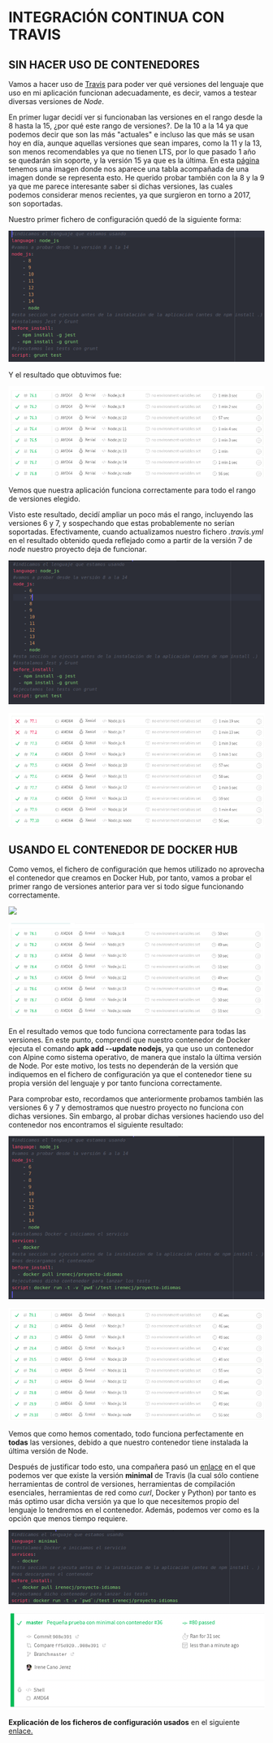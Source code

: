 # INTEGRACIÓN CONTINUA CON TRAVIS

## SIN HACER USO DE CONTENEDORES
Vamos a hacer uso de [Travis](https://travis-ci.com/) para poder ver qué versiones del lenguaje que uso en mi aplicación funcionan adecuadamente, es decir, vamos a testear diversas versiones de *Node*.

En primer lugar decidí ver si funcionaban las versiones en el rango desde la 8 hasta la 15, ¿por qué este rango de versiones?. De la 10 a la 14 ya que podemos decir que son las más "actuales" e incluso las que más se usan hoy en día, aunque aquellas versiones que sean impares, como la 11 y la 13, son menos recomendables ya que no tienen LTS, por lo que pasado 1 año se quedarán sin soporte, y la versión 15 ya que es la última.
En esta [página](https://github.com/nodejs/Release) tenemos una imagen donde nos aparece una tabla acompañada de una imagen donde se representa esto.
He querido probar también con la 8 y la 9 ya que me parece interesante saber si dichas versiones, las cuales podemos considerar menos recientes, ya que surgieron en torno a 2017, son soportadas.

Nuestro primer fichero de configuración quedó de la siguiente forma:

![](../../imagenes/travis1.png)

Y el resultado que obtuvimos fue:

![](../../imagenes/versionesNode1.png)

Vemos que nuestra aplicación funciona correctamente para todo el rango de versiones elegido.

Visto este resultado, decidí ampliar un poco más el rango, incluyendo las versiones 6 y 7, y sospechando que estas probablemente no serían soportadas.
Efectivamente, cuando actualizamos nuestro fichero *.travis.yml* en el resultado obtenido queda reflejado como a partir de la versión 7 de *node* nuestro proyecto deja de funcionar.

![](../../imagenes/travis2.png)

![](../../imagenes/versionesNode2.png)

## USANDO EL CONTENEDOR DE DOCKER HUB
Como vemos, el fichero de configuración que hemos utilizado no aprovecha el contenedor que creamos en Docker Hub, por tanto, vamos a probar el primer rango de versiones anterior para ver si todo sigue funcionando correctamente.

![](../../imagenes/contenedor-travis1.png)

![](../../imagenes/test-contenedor1.png)

En el resultado vemos que todo funciona correctamente para todas las versiones. En este punto, comprendí que nuestro contenedor de Docker ejecuta el comando **apk add --update nodejs**, ya que uso un contenedor con Alpine como sistema operativo, de manera que instalo la última versión de Node. Por este motivo, los tests no dependerán de la versión que indiquemos en el fichero de configuración ya que el contenedor tiene su propia versión del lenguaje y por tanto funciona correctamente.

Para comprobar esto, recordamos que anteriormente probamos también las versiones 6 y 7 y demostramos que nuestro proyecto no funciona con dichas versiones. Sin embargo, al probar dichas versiones haciendo uso del contenedor nos encontramos el siguiente resultado:

![](../../imagenes/contenedor-travis2.png)

![](../../imagenes/test-contenedor2.png)

Vemos que como hemos comentado, todo funciona perfectamente en **todas** las versiones, debido a que nuestro contenedor tiene instalada la última versión de Node.

Después de justificar todo esto, una compañera pasó un [enlace](https://docs.travis-ci.com/user/languages/minimal-and-generic/#minimal) en el que podemos ver que existe la versión **minimal** de Travis (la cual sólo contiene herramientas de control de versiones, herramientas de compilación esenciales, herramientas de red como *curl*, Docker y Python) por tanto es más optimo usar dicha versión ya que lo que necesitemos propio del lenguaje lo tendremos en el contenedor. Además, podemos ver como es la opción que menos tiempo requiere.

![](../../imagenes/travis-contenedor3.png)

![](../../imagenes/test-minimal.png)

**Explicación de los ficheros de configuración usados** en el siguiente [enlace.](https://github.com/irenecj/proyecto-idiomas/blob/master/docs/integracion-continua/travis/pruebas-travis.md)
